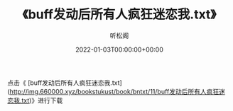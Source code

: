 ﻿---
title:  《buff发动后所有人疯狂迷恋我.txt》
date:   2022-01-03T00:00:00+00:00
author: 听松阁
layout: post
permalink: /buff发动后所有人疯狂迷恋我/
categories: 小说
tags: [小说]
---

点击《 [buff发动后所有人疯狂迷恋我.txt](<a href="http://img.660000.xyz/bookstukust/book/bntxt/11/buff" target=_blank>http://img.660000.xyz/bookstukust/book/bntxt/11/buff发动后所有人疯狂迷恋我.txt)》进行下载